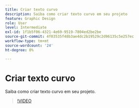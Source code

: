 ```yaml
---
title: Criar texto curvo
description: Saiba como criar texto curvo em seu projeto
feature: Graphic Design
role: User
level: Intermediate
exl-id: 1f1b5f06-4321-4e69-9519-7804ed2be2be
source-git-commit: 4f03535f48b3ae4dc2b19529c2d96135c5e257ec
workflow-type: tm+mt
source-wordcount: '24'
ht-degree: 0%

---
```


# Criar texto curvo

Saiba como criar texto curvo em seu projeto.

>[!VIDEO](https://video.tv.adobe.com/v/3420224?quality=12&learn=on&hidetitle=true)
